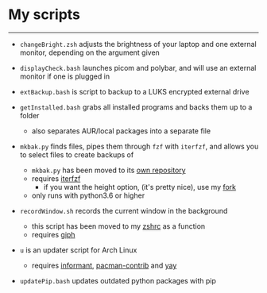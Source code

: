 # My scripts
------------

- `changeBright.zsh` adjusts the brightness of your laptop and one external monitor, depending on the argument given

- `displayCheck.bash` launches picom and polybar, and will use an external monitor if one is plugged in

- `extBackup.bash` is script to backup to a LUKS encrypted external drive

- `getInstalled.bash` grabs all installed programs and backs them up to a folder
  - also separates AUR/local packages into a separate file

- `mkbak.py` finds files, pipes them through `fzf` with `iterfzf`, and allows you to select files to create backups of
  - `mkbak.py` has been moved to its [own repository](https://github.com/sudo-julia/mkbak)
  - requires [iterfzf](https://github.com/dahlia/iterfzf)
    - if you want the height option, (it's pretty nice), use my [fork](https://github.com/sudo-julia/iterfzf)
  - only runs with python3.6 or higher

- `recordWindow.sh` records the current window in the background
  - this script has been moved to my [zshrc](https://github.com/sudo-julia/.dotfiles/blob/master/zshrc) as a function
  - requires [giph](https://github.com/phisch/giph)

- `u` is an updater script for Arch Linux
  - requires [informant](https://github.com/bradford-smith94/informant), [pacman-contrib](https://git.archlinux.org/pacman-contrib.git/about) and [yay](https://github.com/Jguer/yay)

- `updatePip.bash` updates outdated python packages with pip
